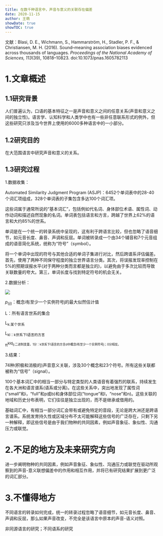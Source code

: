 ```yaml
---
title: 在数千种语言中，声音与意义的关联存在偏差
date: 2020-11-15
author: 王萌
showDate: true
showTOC: true
---
```


文献：Blasi, D. E., Wichmann, S., Hammarström, H., Stadler, P. F., & Christiansen, M. H. (2016). Sound–meaning association biases evidenced across thousands of languages. *Proceedings of the National Academy of Sciences, 113*(39), 10818–10823. doi:10.1073/pnas.1605782113 

# 1.文章概述

## 1.1研究背景

人们普遍认为，口语的基本特征之一是声音和意义之间的任意关系(声音和意义之间的独立性)。语言学、认知科学和人类学中也有一些非任意联系形式的例外，但这些研究只涉及当今世界上使用的6000多种语言中的一小部分。

## 1.2研究目的

在大范围语言中研究声音和意义的关系。

## 1.3研究过程

1.数据收集：

Automated Similarity Judgment Program (ASJP)：6452个单词表中的28-40个词汇项组成，328个单词表的子集包含多达100个词汇项。

这些词属于通常所说的“基本词汇”，包括例如代名词、身体部位术语、属性词、动作动词和描述自然现象的名词。单词表包括语言和方言，跨越了世界上62%的语言和大约85%的世系。

单词是在一个统一的转录系统中呈现的，这有利于跨语言比较，但也忽略了语音细节，如元音长度、鼻音、声调和反屈。单词被转录成一个由34个辅音和7个元音组成的语音简化系统，统称为“符号”（symbol）。

将一个单词中出现的符号与其他合适的单词子集进行对比，然后跨谱系评估偏差。首先，使用了两种不同保守程度的独立世界语言分类。其次，将误报发现率控制在5%的预期误报水平(对于两种分类而言都是独立的)，以避免由于多次比较而导致关联数量的夸大。第三，单词长度与找到特定符号的机会无关。

2.数据分析：

![](../Supporting_Information/2020-11-15-WM2-FIG1.png)

$p_(ij)$：概念i有至少一个实例符号j的最大似然估计值

L：所有语言世系的集合

L<sub>k:某个世系

L<sub>kl：k世系下l语言的方言

π<sup>kld<sub>ij:二进制变量，1分：k世系下l语言的方言d中概念i有至少一个实例符号j；0分相反。


3.结果：

74种(积极和消极的)声音意义关联，涉及30个概念和23个符号。所有这些关联都被称为“信号”（signal）。

100个基本词汇中的相当一部分与特定类型的人类语音有着强烈的联系，持续发生在各大洲和语言谱系(语系或分离)。在这些关系中，突出地发现了属性词(“small”和i，“full”和p或b)和身体部位词(“tongue”和l，“nose”和n)。这些关联的地域和历史分布表明，它们往往是独立出现的，而不是继承或借用的。

基础词汇中，有相当一部分词汇会带有或避免特定的音段，无论是跨大洲还是跨语言谱系。系统发育持久性或区域分布不太可能解释这些信号的广泛存在，只剩下另一种解释，即这些信号是由于我们物种的共同因素，例如声音象征、象似性、沟通压力或联觉。

# 2.不足的地方及未来研究方向

进一步阐明物种的共同因素，例如声音象征、象似性、沟通压力或联觉在驱动所观察到的声音-意义联想偏差中的作用和相互作用，并将已有研究结果扩展到更广泛的词汇部分。

# 3.不懂得地方

不同语言的转录如何完成，统一的转录过程忽略了语音细节，如元音长度、鼻音、声调和反屈，那么如果声音改变，不完全是该语言中原本的声音-语义对照。

非同源语言的研究；不同语系的研究
